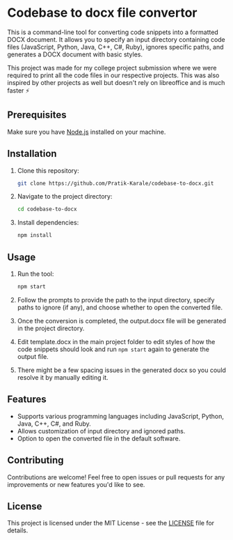 # Codebase to docx file convertor

This is a command-line tool for converting code snippets into a formatted DOCX document. It allows you to specify an input directory containing code files (JavaScript, Python, Java, C++, C#, Ruby), ignores specific paths, and generates a DOCX document with basic styles.

This project was made for my college project submission where we were required to print all the code files in our respective projects. 
This was also inspired by other projects as well but doesn't rely on libreoffice and is much faster ⚡

## Prerequisites

Make sure you have [Node.js](https://nodejs.org/) installed on your machine.

## Installation

1. Clone this repository:

   ```bash
   git clone https://github.com/Pratik-Karale/codebase-to-docx.git
   ```

2. Navigate to the project directory:

   ```bash
   cd codebase-to-docx
   ```

3. Install dependencies:

   ```bash
   npm install
   ```

## Usage

1. Run the tool:

   ```bash
   npm start
   ```

2. Follow the prompts to provide the path to the input directory, specify paths to ignore (if any), and choose whether to open the converted file.

3. Once the conversion is completed, the output.docx file will be generated in the project directory.

4. Edit template.docx in the main project folder to edit styles of how the code snippets should look and run `npm start` again to generate the output file.

5. There might be a few spacing issues in the generated docx so you could resolve it by manually editing it.

## Features

- Supports various programming languages including JavaScript, Python, Java, C++, C#, and Ruby.
- Allows customization of input directory and ignored paths.
- Option to open the converted file in the default software.

## Contributing

Contributions are welcome! Feel free to open issues or pull requests for any improvements or new features you'd like to see.

## License

This project is licensed under the MIT License - see the [LICENSE](LICENSE) file for details.

